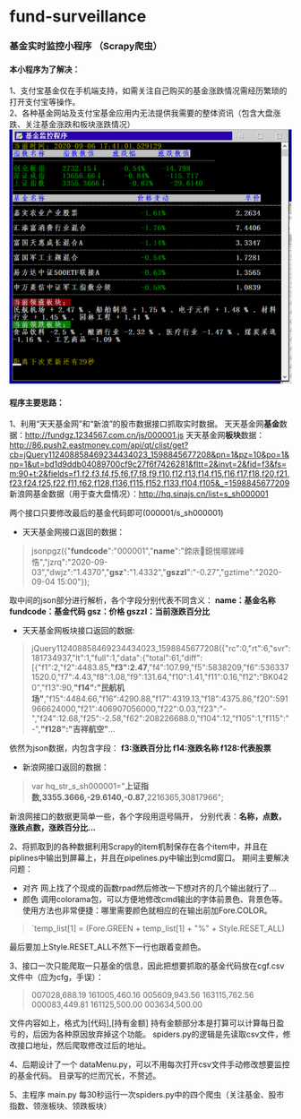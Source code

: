 # fund-surveillance
### 基金实时监控小程序 （Scrapy爬虫）

#### 本小程序为了解决：  
1、支付宝基金仅在手机端支持，如需关注自己购买的基金涨跌情况需经历繁琐的打开支付宝等操作。  
2、各种基金网站及支付宝基金应用内无法提供我需要的整体资讯（包含大盘涨跌、关注基金涨跌和板块涨跌情况）  
![enter image description here](https://github.com/yuanl1u/fund-surveillance/blob/master/fund_pic.png?raw=true)

#### 程序主要思路：
1、利用“天天基金网”和“新浪”的股市数据接口抓取实时数据。
天天基金网**基金**数据：http://fundgz.1234567.com.cn/js/000001.js
天天基金网**板块**数据：http://86.push2.eastmoney.com/api/qt/clist/get?cb=jQuery112408858469234434023_1598845677208&pn=1&pz=10&po=1&np=1&ut=bd1d9ddb04089700cf9c27f6f7426281&fltt=2&invt=2&fid=f3&fs=m:90+t:2&fields=f1,f2,f3,f4,f5,f6,f7,f8,f9,f10,f12,f13,f14,f15,f16,f17,f18,f20,f21,f23,f24,f25,f22,f11,f62,f128,f136,f115,f152,f133,f104,f105&_=1598845677209
新浪网基金数据（用于查大盘情况）：http://hq.sinajs.cn/list=s_sh000001

两个接口只要修改最后的基金代码即可(000001/s_sh000001)

* 天天基金网接口返回的数据：

> jsonpgz({"**fundcode**":"000001","**name**":"鍗庡鎴愰暱娣峰悎","jzrq":"2020-09-03","dwjz":"1.4370","**gsz**":"1.4332","**gszzl**":"-0.27","gztime":"2020-09-04
> 15:00"});

取中间的json部分进行解析，各个字段分别代表不同含义：
**name：基金名称
fundcode：基金代码
gsz：价格
gszzl：当前涨跌百分比**

* 天天基金网板块接口返回的数据:

> jQuery112408858469234434023_1598845677208({"rc":0,"rt":6,"svr":181734937,"lt":1,"full":1,"data":{"total":61,"diff":[{"f1":2,"f2":4483.85,**"f3":2.47**,"f4":107.99,"f5":5838209,"f6":5363371520.0,"f7":4.43,"f8":1.08,"f9":131.64,"f10":1.41,"f11":0.16,"f12":"BK0420","f13":90,**"f14":"民航机场"**,"f15":4484.66,"f16":4290.88,"f17":4319.13,"f18":4375.86,"f20":591966624000,"f21":406907056000,"f22":0.03,"f23":"-","f24":12.68,"f25":-2.58,"f62":208226688.0,"f104":12,"f105":1,"f115":"-",**"f128":"吉祥航空"**...

依然为json数据，内包含字段：
**f3:涨跌百分比
f14:涨跌名称
f128:代表股票**

* 新浪网接口返回的数据：

> var hq_str_s_sh000001="**上证指数,3355.3666,-29.6140,-0.87**,2216365,30817966";

新浪网接口的数据更简单一些，各个字段用逗号隔开，
分别代表：**名称，点数，涨跌点数，涨跌百分比...**

2、将抓取到的各种数据利用Scrapy的item机制保存在各个item中，并且在piplines中输出到屏幕上，并且在pipelines.py中输出到cmd窗口。
期间主要解决问题：
* 对齐 
	网上找了个现成的函数rpad然后修改一下想对齐的几个输出就行了...
* 颜色
	调用colorama包，可以方便地修改cmd输出的字体前景色、背景色等。
	使用方法也非常便捷：哪里需要颜色就相应的在输出前加Fore.COLOR。

> `temp_list[1] = (Fore.GREEN + temp_list[1] + "%" + Style.RESET_ALL)
> 
最后要加上Style.RESET_ALL不然下一行也跟着变颜色。

3、接口一次只能爬取一只基金的信息，因此把想要抓取的基金代码放在cgf.csv文件中（应为cfg，手误）：

> 007028,688.19 
> 161005,460.16
>  005609,943.56
>  163115,762.56
>  000083,449.81
>  161125,500.00
>  003634,500.00

文件内容如上，格式为[代码],[持有金额]
持有金额部分本是打算可以计算每日盈亏的，后因为各种原因放弃掉这个功能。
spiders.py的逻辑是先读取csv文件，修改接口地址，然后爬取修改过后的地址。

4、后期设计了一个 dataMenu.py，可以不用每次打开csv文件手动修改想要监控的基金代码。
目录写的烂而冗长，不赘述。

5、主程序 main.py 每30秒运行一次spiders.py中的四个爬虫（关注基金、股市指数、领涨板块、领跌板块）
    
    


